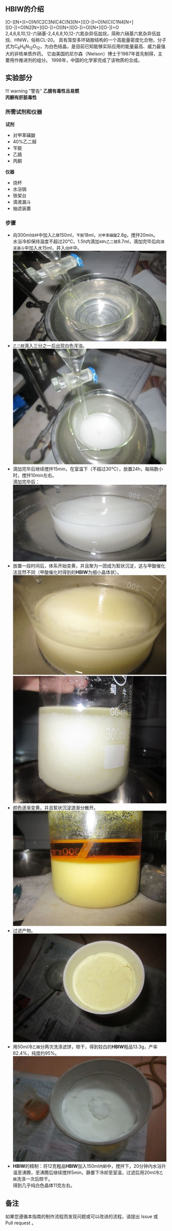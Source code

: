 ## HBIW的介绍

<div class="smiles">[O-][N+](=O)N1C2C3N(C4C(N3[N+]([O-])=O)N(C(C1N4[N+]([O-])=O)N2[N+]([O-])=O)[N+]([O-])=O)[N+]([O-])=O</div>
2,4,6,8,10,12-六硝基-2,4,6,8,10,12-六氮杂异伍兹烷，简称六硝基六氮杂异伍兹烷、HNIW，俗称CL-20。  
具有笼型多环硝胺结构的一个高能量密度化合物，分子式为C<sub>6</sub>H<sub>6</sub>N<sub>12</sub>O<sub>12</sub>，为白色结晶，是目前已知能够实际应用的能量最高、威力最强大的非核单质炸药。  
它由美国的尼尔森（Nielson）博士于1987年首先制得，主要用作推进剂的组分。  
1998年，中国的化学家完成了该物质的合成。

## 实验部分

!!! warning "警告"
    **乙腈有毒性且易燃**  
    **丙酮有肝脏毒性**

### 所需试剂和仪器

**试剂** 

* 对甲苯磺酸
* 40%乙二醛
* 苄胺
* 乙腈
* 丙酮

**仪器**

* 烧杯
* 水浴锅
* 铁架台
* 滴液漏斗
* 抽滤装置

### 步骤

* 向300ml`烧杯`中加入`乙腈`150ml，`苄胺`18ml，`对甲苯磺酸`2.8g，搅拌20min。  
水浴冷却保持温度不超过20℃，1.5h内滴加`40%乙二醛`8.7ml，滴加完毕后向`滴液漏斗`中加入水15ml，并入`烧杯`中。  
![1](1.png)  
* `乙二醛`滴入三分之一后出现白色浑浊。  
![2](2.png)  
* 滴加完毕后继续搅拌15min，在室温下（不超过30℃），放置24h，每隔数小时，搅拌10min左右。  
滴加完毕后：  
![3](3.png)  
* 放置一段时间后，体系开始变黄，并且聚为一团成为絮状沉淀，这与甲酸催化法显然不同（甲酸催化时得到的**HBIW**为细小晶体状）。  
![4](4.png) 
![5](5.png)  
* 颜色逐渐变黄，并且絮状沉淀逐渐分散开。  
![6](6.png)  
* 过滤产物。  
![7](7.png)  
* 用50ml冷`乙腈`分两次洗涤滤饼，晾干，得到较白的**HBIW**粗品13.3g，产率82.4%，纯度约95%。 
![8](8.png)  
* **HBIW**的精制：将12克粗品**HBIW**加入150ml`丙酮`中，搅拌下，20分钟内水浴升温至沸腾，至沸腾后继续搅拌5min，静置下冷却至室温，过滤后用20ml冷`乙腈`洗涤一次后晾干。  
得到几乎纯白色晶体11克左右。  

## 备注

如果您遵循本指南的制作流程而发现问题或可以改进的流程，请提出 Issue 或 Pull request 。
